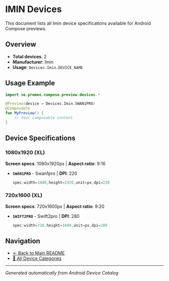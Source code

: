 # IMIN Devices

This document lists all Imin device specifications available for Android Compose previews.

## Overview

- **Total devices**: 2
- **Manufacturer**: Imin
- **Usage**: `Devices.Imin.DEVICE_NAME`

## Usage Example

```kotlin
import se.premex.compose.preview.devices.*

@Preview(device = Devices.Imin.SWAN1PRO)
@Composable
fun MyPreview() {
    // Your composable content
}
```

## Device Specifications

### 1080x1920 (XL)

**Screen specs**: 1080x1920px | **Aspect ratio**: 9:16

- **`SWAN1PRO`** - Swan1pro | **DPI**: 220
  ```kotlin
  spec:width=1080,height=1920,unit=px,dpi=220
  ```

### 720x1600 (XL)

**Screen specs**: 720x1600px | **Aspect ratio**: 9:20

- **`SWIFT2PRO`** - Swift2pro | **DPI**: 280
  ```kotlin
  spec:width=720,height=1600,unit=px,dpi=280
  ```

## Navigation

- [← Back to Main README](../../README.md)
- [📱 All Device Categories](../README.md)

---
*Generated automatically from Android Device Catalog*
